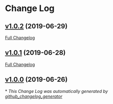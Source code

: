 # Change Log

## [v1.0.2](https://github.com/compwright/feathers-bee-queue/tree/v1.0.2) (2019-06-29)
[Full Changelog](https://github.com/compwright/feathers-bee-queue/compare/v1.0.1...v1.0.2)

## [v1.0.1](https://github.com/compwright/feathers-bee-queue/tree/v1.0.1) (2019-06-28)
[Full Changelog](https://github.com/compwright/feathers-bee-queue/compare/v1.0.0...v1.0.1)

## [v1.0.0](https://github.com/compwright/feathers-bee-queue/tree/v1.0.0) (2019-06-26)


\* *This Change Log was automatically generated by [github_changelog_generator](https://github.com/skywinder/Github-Changelog-Generator)*